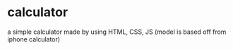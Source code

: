 # calculator
a simple calculator made by using HTML, CSS, JS (model is based off from iphone calculator)
